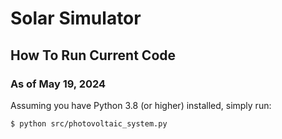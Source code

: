 # Solar Simulator

## How To Run Current Code
### As of May 19, 2024

Assuming you have Python  3.8 (or higher) installed, simply run:

```
$ python src/photovoltaic_system.py
```
